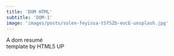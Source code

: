 ```yaml
---
title: 'DOM HTML'
subtitle: 'DOM-1'
image: 'images/posts/solen-feyissa-tSfSZb-eocE-unsplash.jpg'
---
```

<p>A dom resumé<br />
template by HTML5 UP</p>